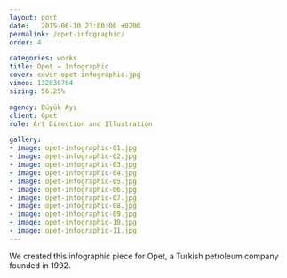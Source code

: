 ```yaml
---
layout: post
date:   2015-06-10 23:00:00 +0200
permalink: /opet-infographic/
order: 4

categories: works
title: Opet ⇾ Infographic
cover: cover-opet-infographic.jpg
vimeo: 132830764
sizing: 56.25%

agency: Büyük Ayı
client: Opet 
role: Art Direction and Illustration

gallery: 
- image: opet-infographic-01.jpg
- image: opet-infographic-02.jpg
- image: opet-infographic-03.jpg
- image: opet-infographic-04.jpg
- image: opet-infographic-05.jpg
- image: opet-infographic-06.jpg
- image: opet-infographic-07.jpg
- image: opet-infographic-08.jpg
- image: opet-infographic-09.jpg
- image: opet-infographic-10.jpg
- image: opet-infographic-11.jpg
---
```


We created this infographic piece for Opet, a Turkish petroleum company founded in 1992.